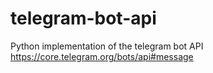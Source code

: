 # telegram-bot-api
Python implementation of the telegram bot API https://core.telegram.org/bots/api#message
